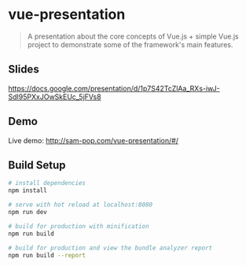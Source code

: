 # vue-presentation

> A presentation about the core concepts of Vue.js + simple Vue.js project to demonstrate some of the framework's main features.

## Slides

https://docs.google.com/presentation/d/1p7S42TcZlAa_RXs-iwJ-SdI95PXxJOwSkEUc_5jFVs8

## Demo

Live demo: http://sam-pop.com/vue-presentation/#/

## Build Setup

```bash
# install dependencies
npm install

# serve with hot reload at localhost:8080
npm run dev

# build for production with minification
npm run build

# build for production and view the bundle analyzer report
npm run build --report
```

